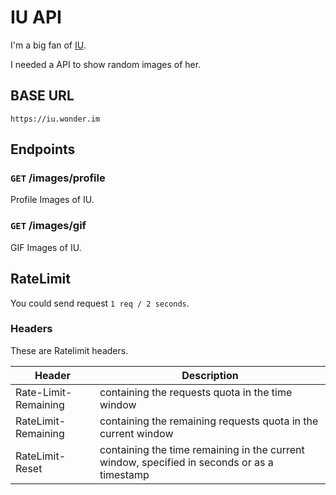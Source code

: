 # IU API

I'm a big fan of [IU](https://instagram.com/dlwmra).

I needed a API to show random images of her.

## BASE URL

```fix
https://iu.wonder.im
```

## Endpoints

### `GET` /images/profile

Profile Images of IU.

### `GET` /images/gif

GIF Images of IU.

## RateLimit

You could send request `1 req / 2 seconds`.

### Headers

These are Ratelimit headers.

| Header | Description |
|--------|-------------|
| Rate-Limit-Remaining | containing the requests quota in the time window |
| RateLimit-Remaining | containing the remaining requests quota in the current window |
| RateLimit-Reset | containing the time remaining in the current window, specified in seconds or as a timestamp |
